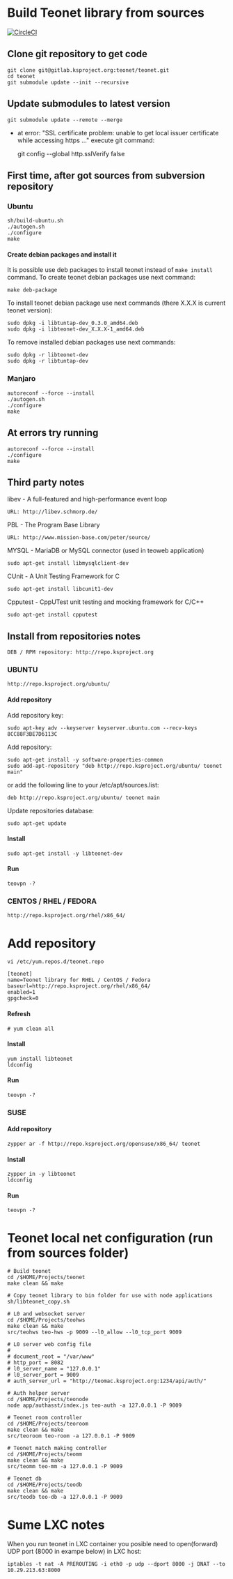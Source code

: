 # Build Teonet library from sources

[![CircleCI](https://circleci.com/gh/teonet-co/teonet.svg?style=svg&circle-token=d8827ba514cdb37c75565c8e8d7ebd275a0bc167)](https://circleci.com/gh/teonet-co/teonet)

## Clone git repository  to get code

    git clone git@gitlab.ksproject.org:teonet/teonet.git
    cd teonet
    git submodule update --init --recursive

## Update submodules to latest version

    git submodule update --remote --merge

* at error: "SSL certificate problem: unable to get local issuer 
certificate while accessing https ..." execute git command:

    git config --global http.sslVerify false

## First time, after got sources from subversion repository

### Ubuntu
    sh/build-ubuntu.sh
    ./autogen.sh
    ./configure
    make

#### Create debian packages and install it

It is possible use deb packages to install teonet instead of `make install` command. To create teonet debian packages use next command:

    make deb-package

To install teonet debian package use next commands (there X.X.X is current teonet version):

    sudo dpkg -i libtuntap-dev_0.3.0_amd64.deb
    sudo dpkg -i libteonet-dev_X.X.X-1_amd64.deb

 To remove installed debian packages use next commands:

    sudo dpkg -r libteonet-dev
    sudo dpkg -r libtuntap-dev

### Manjaro
    autoreconf --force --install
    ./autogen.sh
    ./configure
    make

## At errors try running

    autoreconf --force --install
    ./configure
    make

## Third party notes

libev - A full-featured and high-performance event loop

    URL: http://libev.schmorp.de/

PBL - The Program Base Library

    URL: http://www.mission-base.com/peter/source/

MYSQL - MariaDB or MySQL connector (used in teoweb application)

    sudo apt-get install libmysqlclient-dev

CUnit - A Unit Testing Framework for C

    sudo apt-get install libcunit1-dev

Cpputest - CppUTest unit testing and mocking framework for C/C++

    sudo apt-get install cpputest

## Install from repositories notes

    DEB / RPM repository: http://repo.ksproject.org

### UBUNTU

    http://repo.ksproject.org/ubuntu/

#### Add repository

Add repository key:  

    sudo apt-key adv --keyserver keyserver.ubuntu.com --recv-keys 8CC88F3BE7D6113C

Add repository:

    sudo apt-get install -y software-properties-common
    sudo add-apt-repository "deb http://repo.ksproject.org/ubuntu/ teonet main"

or add the following line to your /etc/apt/sources.list:  

    deb http://repo.ksproject.org/ubuntu/ teonet main

Update repositories database:

    sudo apt-get update

#### Install

    sudo apt-get install -y libteonet-dev

#### Run

    teovpn -?

### CENTOS / RHEL / FEDORA

    http://repo.ksproject.org/rhel/x86_64/

# Add repository

    vi /etc/yum.repos.d/teonet.repo

    [teonet]
    name=Teonet library for RHEL / CentOS / Fedora
    baseurl=http://repo.ksproject.org/rhel/x86_64/
    enabled=1
    gpgcheck=0

#### Refresh

    # yum clean all

#### Install

    yum install libteonet
    ldconfig 

#### Run

    teovpn -?

### SUSE

#### Add repository

    zypper ar -f http://repo.ksproject.org/opensuse/x86_64/ teonet

#### Install

    zypper in -y libteonet
    ldconfig

#### Run

    teovpn -?

# Teonet local net configuration (run from sources folder)

    # Build teonet
    cd /$HOME/Projects/teonet
    make clean && make

    # Copy teonet library to bin folder for use with node applications
    sh/libteonet_copy.sh

    # L0 and websocket server
    cd /$HOME/Projects/teohws
    make clean && make
    src/teohws teo-hws -p 9009 --l0_allow --l0_tcp_port 9009

    # L0 server web config file
    #
    # document_root = "/var/www"
    # http_port = 8082
    # l0_server_name = "127.0.0.1"
    # l0_server_port = 9009
    # auth_server_url = "http://teomac.ksproject.org:1234/api/auth/"

    # Auth helper server
    cd /$HOME/Projects/teonode
    node app/authasst/index.js teo-auth -a 127.0.0.1 -P 9009

    # Teonet room controller
    cd /$HOME/Projects/teoroom
    make clean && make
    src/teoroom teo-room -a 127.0.0.1 -P 9009

    # Teonet match making controller
    cd /$HOME/Projects/teomm
    make clean && make
    src/teomm teo-mm -a 127.0.0.1 -P 9009

    # Teonet db
    cd /$HOME/Projects/teodb
    make clean && make
    src/teodb teo-db -a 127.0.0.1 -P 9009

# Sume LXC notes

When you run teonet in LXC container you posible need to open(forward) UDP port (8000 in exampe below) in LXC host:

    iptables -t nat -A PREROUTING -i eth0 -p udp --dport 8000 -j DNAT --to 10.29.213.63:8000
